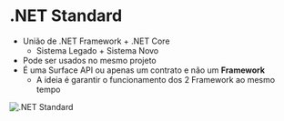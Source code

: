 #  .NET Standard

- União de .NET Framework + .NET Core
    - Sistema Legado + Sistema Novo
- Pode ser usados no mesmo projeto
- É uma Surface API ou apenas um contrato e não um **Framework** 
    - A ideia é garantir o funcionamento dos 2 Framework ao mesmo tempo
<img alt=".NET Standard" src="https://github.com/Marcos-Vitor123/my-balta-io-courses-codes/blob/cc1c56efb640c7c5db661b25544e0b1971626139/course-01/img/dotNET_Standard.PNG">

